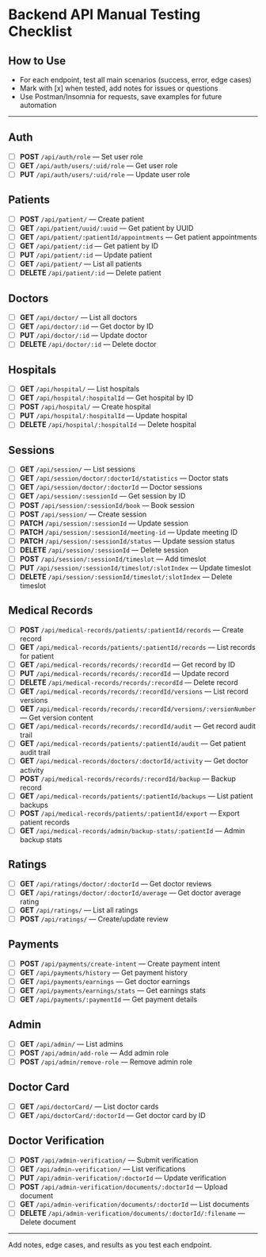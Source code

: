 # Backend API Manual Testing Checklist

## How to Use
- For each endpoint, test all main scenarios (success, error, edge cases)
- Mark with [x] when tested, add notes for issues or questions
- Use Postman/Insomnia for requests, save examples for future automation

---

## Auth
- [ ] **POST** `/api/auth/role` — Set user role
- [ ] **GET** `/api/auth/users/:uid/role` — Get user role
- [ ] **PUT** `/api/auth/users/:uid/role` — Update user role

## Patients
- [ ] **POST** `/api/patient/` — Create patient
- [ ] **GET** `/api/patient/uuid/:uuid` — Get patient by UUID
- [ ] **GET** `/api/patient/:patientId/appointments` — Get patient appointments
- [ ] **GET** `/api/patient/:id` — Get patient by ID
- [ ] **PUT** `/api/patient/:id` — Update patient
- [ ] **GET** `/api/patient/` — List all patients
- [ ] **DELETE** `/api/patient/:id` — Delete patient

## Doctors
- [ ] **GET** `/api/doctor/` — List all doctors
- [ ] **GET** `/api/doctor/:id` — Get doctor by ID
- [ ] **PUT** `/api/doctor/:id` — Update doctor
- [ ] **DELETE** `/api/doctor/:id` — Delete doctor

## Hospitals
- [ ] **GET** `/api/hospital/` — List hospitals
- [ ] **GET** `/api/hospital/:hospitalId` — Get hospital by ID
- [ ] **POST** `/api/hospital/` — Create hospital
- [ ] **PUT** `/api/hospital/:hospitalId` — Update hospital
- [ ] **DELETE** `/api/hospital/:hospitalId` — Delete hospital

## Sessions
- [ ] **GET** `/api/session/` — List sessions
- [ ] **GET** `/api/session/doctor/:doctorId/statistics` — Doctor stats
- [ ] **GET** `/api/session/doctor/:doctorId` — Doctor sessions
- [ ] **GET** `/api/session/:sessionId` — Get session by ID
- [ ] **POST** `/api/session/:sessionId/book` — Book session
- [ ] **POST** `/api/session/` — Create session
- [ ] **PATCH** `/api/session/:sessionId` — Update session
- [ ] **PATCH** `/api/session/:sessionId/meeting-id` — Update meeting ID
- [ ] **PATCH** `/api/session/:sessionId/status` — Update session status
- [ ] **DELETE** `/api/session/:sessionId` — Delete session
- [ ] **POST** `/api/session/:sessionId/timeslot` — Add timeslot
- [ ] **PUT** `/api/session/:sessionId/timeslot/:slotIndex` — Update timeslot
- [ ] **DELETE** `/api/session/:sessionId/timeslot/:slotIndex` — Delete timeslot

## Medical Records
- [ ] **POST** `/api/medical-records/patients/:patientId/records` — Create record
- [ ] **GET** `/api/medical-records/patients/:patientId/records` — List records for patient
- [ ] **GET** `/api/medical-records/records/:recordId` — Get record by ID
- [ ] **PUT** `/api/medical-records/records/:recordId` — Update record
- [ ] **DELETE** `/api/medical-records/records/:recordId` — Delete record
- [ ] **GET** `/api/medical-records/records/:recordId/versions` — List record versions
- [ ] **GET** `/api/medical-records/records/:recordId/versions/:versionNumber` — Get version content
- [ ] **GET** `/api/medical-records/records/:recordId/audit` — Get record audit trail
- [ ] **GET** `/api/medical-records/patients/:patientId/audit` — Get patient audit trail
- [ ] **GET** `/api/medical-records/doctors/:doctorId/activity` — Get doctor activity
- [ ] **POST** `/api/medical-records/records/:recordId/backup` — Backup record
- [ ] **GET** `/api/medical-records/patients/:patientId/backups` — List patient backups
- [ ] **POST** `/api/medical-records/patients/:patientId/export` — Export patient records
- [ ] **GET** `/api/medical-records/admin/backup-stats/:patientId` — Admin backup stats

## Ratings
- [ ] **GET** `/api/ratings/doctor/:doctorId` — Get doctor reviews
- [ ] **GET** `/api/ratings/doctor/:doctorId/average` — Get doctor average rating
- [ ] **GET** `/api/ratings/` — List all ratings
- [ ] **POST** `/api/ratings/` — Create/update review

## Payments
- [ ] **POST** `/api/payments/create-intent` — Create payment intent
- [ ] **GET** `/api/payments/history` — Get payment history
- [ ] **GET** `/api/payments/earnings` — Get doctor earnings
- [ ] **GET** `/api/payments/earnings/stats` — Get earnings stats
- [ ] **GET** `/api/payments/:paymentId` — Get payment details

## Admin
- [ ] **GET** `/api/admin/` — List admins
- [ ] **POST** `/api/admin/add-role` — Add admin role
- [ ] **POST** `/api/admin/remove-role` — Remove admin role

## Doctor Card
- [ ] **GET** `/api/doctorCard/` — List doctor cards
- [ ] **GET** `/api/doctorCard/:doctorId` — Get doctor card by ID

## Doctor Verification
- [ ] **POST** `/api/admin-verification/` — Submit verification
- [ ] **GET** `/api/admin-verification/` — List verifications
- [ ] **PUT** `/api/admin-verification/:doctorId` — Update verification
- [ ] **POST** `/api/admin-verification/documents/:doctorId` — Upload document
- [ ] **GET** `/api/admin-verification/documents/:doctorId` — List documents
- [ ] **DELETE** `/api/admin-verification/documents/:doctorId/:filename` — Delete document

---

Add notes, edge cases, and results as you test each endpoint.
